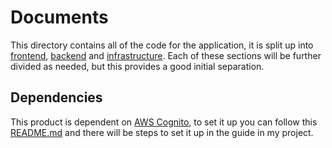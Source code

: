 # Documents 

This directory contains all of the code for the application, it is split up into [frontend](/product/frontend/), [backend](/product/backend/) and [infrastructure](/product/infrastructure/). Each of these sections will be further divided as needed, but this provides a good initial separation.

## Dependencies

This product is dependent on [AWS Cognito](https://docs.aws.amazon.com/cognito/latest/developerguide/what-is-amazon-cognito.html), to set it up you can follow this [README.md](./infrastructure/README.md) and there will be steps to set it up in the guide in my project.